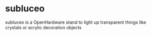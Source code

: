 # subluceo
subluceo is a OpenHardware stand to light up transparent things like crystals or acrylic decoration objects 
